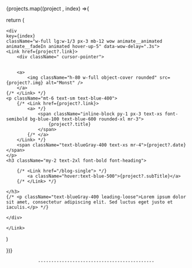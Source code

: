  {projects.map((project , index) =>{

return (

 
    <div
    key={index}
    className="w-full lg:w-1/3 px-3 mb-12 wow animate__animated animate__fadeIn animated hover-up-5" data-wow-delay=".3s">
    <Link href={project?.link}>
        <div className=" cursor-pointer">

       
        <a>
            <img className="h-80 w-full object-cover rounded" src={project?.img} alt="Monst" />
        </a>
    {/* </Link> */}
    <p className="mt-6 text-sm text-blue-400">
        {/* <Link href={project?.link}>
            <a> */}
                <span className="inline-block py-1 px-3 text-xs font-semibold bg-blue-100 text-blue-600 rounded-xl mr-3">
                    {project?.title}
                </span>
            {/* </a>
        </Link> */}
        <span className="text-blueGray-400 text-xs mr-4">{project?.date}</span>
    </p>
    <h3 className="my-2 text-2xl font-bold font-heading">

        {/* <Link href="/blog-single"> */}
            <a className="hover:text-blue-500">{project?.subTitle}</a>
        {/* </Link> */}

    </h3>
    {/* <p className="text-blueGray-400 leading-loose">Lorem ipsum dolor sit amet, consectetur adipiscing elit. Sed luctus eget justo et iaculis.</p> */}

    </div>

    </Link>
</div>



)


})}

                --------------------------------------------




                